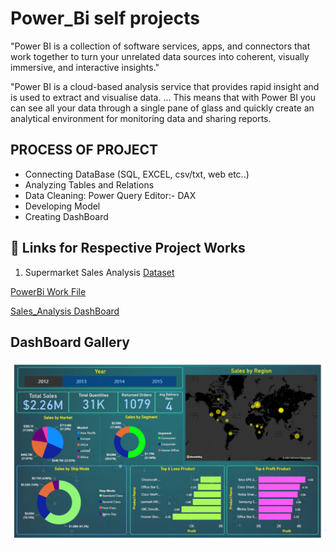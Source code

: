 
# Power_Bi self projects
"Power BI is a collection of software services, apps, and connectors that work together to turn your unrelated data sources into coherent, visually immersive, and interactive insights."

"Power BI is a cloud-based analysis service that provides rapid insight and is used to extract and visualise data. ... This means that with Power BI you can see all your data through a single pane of glass and quickly create an analytical environment for monitoring data and sharing reports.

## PROCESS OF PROJECT

-  Connecting DataBase (SQL, EXCEL, csv/txt, web etc..)
- Analyzing Tables and Relations
- Data Cleaning: Power Query Editor:- DAX
- Developing Model
- Creating DashBoard
## 🔗 Links for Respective Project Works

1. Supermarket Sales Analysis 
[Dataset](https://github.com/AditiThakurSingh/Sales_Analysis_Dashboard/blob/main/global_superstore_2016.xlsx)

[PowerBi Work File](https://github.com/COOLMudi/Mudit_Power_Bi_projects/blob/main/Global%20Supermarket%20Sales/Sales.pbix)

[Sales_Analysis DashBoard](https://github.com/COOLMudi/Mudit_Power_Bi_projects/blob/main/Global%20Supermarket%20Sales/sales_dashboard.PNG)

## DashBoard Gallery

![(1) Sales_Analysis DashBoard](https://github.com/COOLMudi/Mudit_Power_Bi_projects/blob/main/Global%20Supermarket%20Sales/sales_dashboard.PNG)
